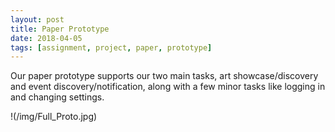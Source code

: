 ```yaml
---
layout: post
title: Paper Prototype
date: 2018-04-05
tags: [assignment, project, paper, prototype]
---
```


Our paper prototype supports our two main tasks, art showcase/discovery and event discovery/notification, along with a few minor tasks like logging in and changing settings.

!(/img/Full_Proto.jpg)

